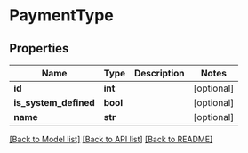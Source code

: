 # PaymentType

## Properties
Name | Type | Description | Notes
------------ | ------------- | ------------- | -------------
**id** | **int** |  | [optional] 
**is_system_defined** | **bool** |  | [optional] 
**name** | **str** |  | [optional] 

[[Back to Model list]](../README.md#documentation-for-models) [[Back to API list]](../README.md#documentation-for-api-endpoints) [[Back to README]](../README.md)

